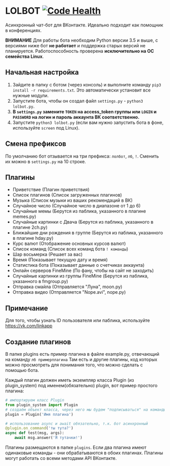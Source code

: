 LOLBOT [![Code Health](https://landscape.io/github/TiberiumPY/LOLBot/master/landscape.svg?style=flat)](https://landscape.io/github/TiberiumPY/LOLBot/master)
======

Асинхронный чат-бот для ВКонтакте.
Идеально подходит как помощник в конференциях.

**ВНИМАНИЕ**
Для работы бота необходим Python версии 3.5 и выше, с версиями ниже бот **не работает** и поддержка старых версий не планируется.
Работоспособность проверена **исключительно на ОС семейства Linux**.

## Начальная настройка
1. Зайдите в папку с ботом (через консоль) и выполните команду `pip3 install -r requirements.txt`. Это автоматически установит все нужные модули.
2. Запустите бота, чтобы он создал файл `settings.py` - `python3 lolbot.py`.
3. **В `settings.py` замените `TOKEN` на access_token группы или `LOGIN` и `PASSWORD` на логин и пароль аккаунта ВК соответственно.** 
4. Запустите `python3 lolbot.py` (если вам нужно запустить бота в фоне, используйте `screen` под Linux).

## Смена префиксов
По умолчанию бот отзывается на три префикса: `лолбот`, `лб`, `!`. 
Сменить их можно в `settings.py` на 10 строке.

## Плагины
* Приветствие (Плагин приветствия)
* Список плагинов (Список загруженных плагинов)
* Музыка (Список музыки из ваших рекомендаций в ВК)
* Случайное число (Случайное число в диапазоне от 1 до 6)
* Случайные мемы (Берутся из паблика, указанного в плагине memes.py)
* Случайные картинки с Двача (Берутся из паблика, указанного в плагине 2ch.py)
* Ближайшие дни рождения в группе (Берутся из паблика, указанного в плагине hday.py)
* Курс валют (Отображение основных курсов валют)
* Список команд (Список всех команд бота `! команды`)
* Шар восьмерка (Решает за вас)
* Время (Показывает текущую дату и время)
* Статистика бота (Показывает данные о счетчиках аккаунта)
* Онлайн серверов FineMine (По фану, чтобы на сайт не заходить)
* Случайные картинки из группы FineMine (Берутся из паблика, указанного в fmgroup.py)
* Отправка смайла (Отправляется "Луна", moon.py)
* Отправка видео (Отправляется "Nope.avi", nope.py)

## Примечание
Для того, чтобы узнать ID пользователя или паблика, используйте https://vk.com/linkapp

## Создание плагинов
В папке plugins есть пример плагина в файле example.py, отвечающий на команду `лб примерплагина`
Там есть и другие плагины, код которых можно просмотреть для понимания того, что можно сделать с помощью бота.

Каждый плагин должен иметь экземпляр класса Plugin (из plugin_system) под именем(обязательно) plugin, вот пример простого плагина:
```python
# импортируем класс Plugin
from plugin_system import Plugin
# создаём объект класса, через него мы будем "подписываться" на команды
plugin = Plugin('Имя плагина')

# использование async и await обязательно, т.к. бот асинхронный
@plugin.on_command('ты тута?')
async def test(msg, args):
    await msg.answer('Я тутачки!')
```

Плагины размещаются в папке `plugins`. Если два плагина имеют одинаковые команды - они обрабатываются в обоих плагинах.
Плагины могут работать со всеми методами API ВКонтакте.